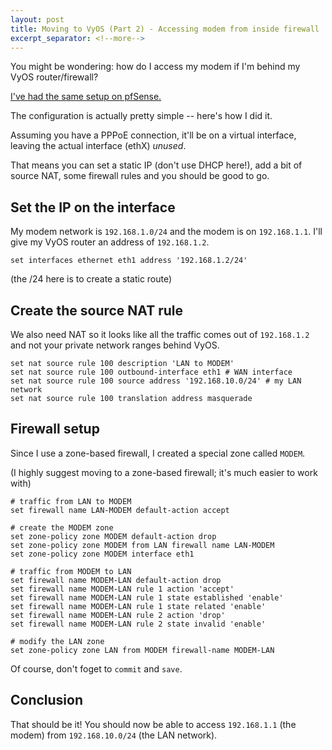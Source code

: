 ```yaml
---
layout: post
title: Moving to VyOS (Part 2) - Accessing modem from inside firewall
excerpt_separator: <!--more-->
---
```


You might be wondering: how do I access my modem if I'm behind my VyOS router/firewall?

[I've had the same setup on pfSense.](https://doc.pfsense.org/index.php/Accessing_modem_from_inside_firewall)

The configuration is actually pretty simple -- here's how I did it.



Assuming you have a PPPoE connection, it'll be on a virtual interface, leaving the actual interface (ethX) *unused*.

That means you can set a static IP (don't use DHCP here!), add a bit of source NAT, some firewall rules and you should be good to go.

<!--more-->

## Set the IP on the interface

My modem network is `192.168.1.0/24` and the modem is on `192.168.1.1`. I'll give my VyOS router an address of `192.168.1.2`.

```
set interfaces ethernet eth1 address '192.168.1.2/24'
```

(the /24 here is to create a static route)

## Create the source NAT rule

We also need NAT so it looks like all the traffic comes out of `192.168.1.2` and not your private network ranges behind VyOS.

```
set nat source rule 100 description 'LAN to MODEM'
set nat source rule 100 outbound-interface eth1 # WAN interface
set nat source rule 100 source address '192.168.10.0/24' # my LAN network
set nat source rule 100 translation address masquerade
```

## Firewall setup

Since I use a zone-based firewall, I created a special zone called `MODEM`.

(I highly suggest moving to a zone-based firewall; it's much easier to work with)

```
# traffic from LAN to MODEM
set firewall name LAN-MODEM default-action accept

# create the MODEM zone
set zone-policy zone MODEM default-action drop
set zone-policy zone MODEM from LAN firewall name LAN-MODEM
set zone-policy zone MODEM interface eth1

# traffic from MODEM to LAN
set firewall name MODEM-LAN default-action drop
set firewall name MODEM-LAN rule 1 action 'accept'
set firewall name MODEM-LAN rule 1 state established 'enable'
set firewall name MODEM-LAN rule 1 state related 'enable'
set firewall name MODEM-LAN rule 2 action 'drop'
set firewall name MODEM-LAN rule 2 state invalid 'enable'

# modify the LAN zone
set zone-policy zone LAN from MODEM firewall-name MODEM-LAN
```

Of course, don't foget to `commit` and `save`.

## Conclusion

That should be it! You should now be able to access `192.168.1.1` (the modem) from `192.168.10.0/24` (the LAN network).
